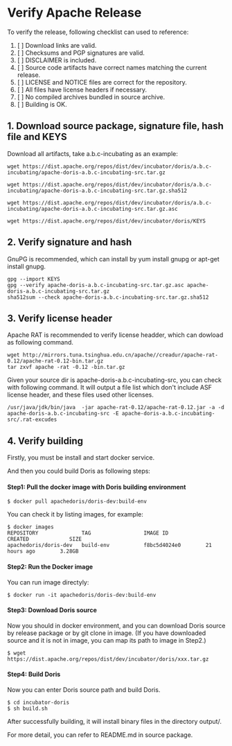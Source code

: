 # Verify Apache Release

To verify the release, following checklist can used to reference:

1. [ ] Download links are valid.
2. [ ] Checksums and PGP signatures are valid.
3. [ ] DISCLAIMER is included.
4. [ ] Source code artifacts have correct names matching the current release.
5. [ ] LICENSE and NOTICE files are correct for the repository.
6. [ ] All files have license headers if necessary.
7. [ ] No compiled archives bundled in source archive.
8. [ ] Building is OK.

## 1. Download source package, signature file, hash file and KEYS

Download all artifacts, take a.b.c-incubating as an example:

```
wget https://dist.apache.org/repos/dist/dev/incubator/doris/a.b.c-incubating/apache-doris-a.b.c-incubating-src.tar.gz

wget https://dist.apache.org/repos/dist/dev/incubator/doris/a.b.c-incubating/apache-doris-a.b.c-incubating-src.tar.gz.sha512

wget https://dist.apache.org/repos/dist/dev/incubator/doris/a.b.c-incubating/apache-doris-a.b.c-incubating-src.tar.gz.asc

wget https://dist.apache.org/repos/dist/dev/incubator/doris/KEYS
```

## 2. Verify signature and hash

GnuPG is recommended, which can install by yum install gnupg or apt-get install gnupg.

```
gpg --import KEYS
gpg --verify apache-doris-a.b.c-incubating-src.tar.gz.asc apache-doris-a.b.c-incubating-src.tar.gz
sha512sum --check apache-doris-a.b.c-incubating-src.tar.gz.sha512
```

## 3. Verify license header

Apache RAT is recommended to verify license headder, which can dowload as following command.

```
wget http://mirrors.tuna.tsinghua.edu.cn/apache//creadur/apache-rat-0.12/apache-rat-0.12-bin.tar.gz
tar zxvf apache -rat -0.12 -bin.tar.gz
```

Given your source dir is apache-doris-a.b.c-incubating-src, you can check with following command.
It will output a file list which don't include ASF license header, and these files used other licenses.

```
/usr/java/jdk/bin/java  -jar apache-rat-0.12/apache-rat-0.12.jar -a -d apache-doris-a.b.c-incubating-src -E apache-doris-a.b.c-incubating-src/.rat-excudes 
```

## 4. Verify building

Firstly, you must be install and start docker service.

And then you could build Doris as following steps:

#### Step1: Pull the docker image with Doris building environment

```
$ docker pull apachedoris/doris-dev:build-env
```

You can check it by listing images, for example:

```
$ docker images
REPOSITORY              TAG                 IMAGE ID            CREATED             SIZE
apachedoris/doris-dev   build-env           f8bc5d4024e0        21 hours ago        3.28GB
```

#### Step2: Run the Docker image

You can run image directyly:

```
$ docker run -it apachedoris/doris-dev:build-env
```

#### Step3: Download Doris source
Now you should in docker environment, and you can download Doris source by release package or by git clone in image.
(If you have downloaded source and it is not in image, you can map its path to image in Step2.)

```
$ wget https://dist.apache.org/repos/dist/dev/incubator/doris/xxx.tar.gz
```

#### Step4: Build Doris
Now you can enter Doris source path and build Doris.

```
$ cd incubator-doris
$ sh build.sh
```

After successfully building, it will install binary files in the directory output/.

For more detail, you can refer to README.md in source package.
